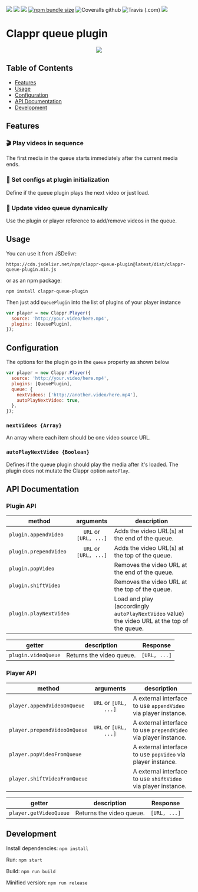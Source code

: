 [![](https://data.jsdelivr.com/v1/package/npm/clappr-queue-plugin/badge)](https://www.jsdelivr.com/package/npm/clappr-queue-plugin)
[![](https://img.shields.io/npm/v/clappr-queue-plugin.svg?style=flat-square)](https://npmjs.org/package/clappr-queue-plugin)
[![](https://img.shields.io/npm/dt/clappr-queue-plugin.svg?style=flat-square)](https://npmjs.org/package/clappr-queue-plugin)
[![npm bundle size](https://img.shields.io/bundlephobia/min/clappr-queue-plugin?style=flat-square)](https://bundlephobia.com/result?p=clappr-queue-plugin)
![Coveralls github](https://img.shields.io/coveralls/github/joaopaulovieira/clappr-queue-plugin?style=flat-square)
![Travis (.com)](https://img.shields.io/travis/com/joaopaulovieira/clappr-queue-plugin?style=flat-square)
[![](https://img.shields.io/github/license/joaopaulovieira/clappr-context-menu-plugin?style=flat-square)](https://github.com/joaopaulovieira/clappr-context-menu-plugin/blob/master/LICENSE)

# Clappr queue plugin
<div align=center><img src="./public/images/queue.gif"></div>

## Table of Contents
- [Features](https://github.com/joaopaulovieira/clappr-queue-plugin#Features)
- [Usage](https://github.com/joaopaulovieira/clappr-queue-plugin#Usage)
- [Configuration](https://github.com/joaopaulovieira/clappr-queue-plugin#Configuration)
- [API Documentation](https://github.com/joaopaulovieira/clappr-queue-plugin#API-Documentation)
- [Development](https://github.com/joaopaulovieira/clappr-queue-plugin#Development)

## Features
### :clapper: Play videos in sequence
The first media in the queue starts immediately after the current media ends.

### :memo: Set configs at plugin initialization
Define if the queue plugin plays the next video or just load.

### :toolbox: Update video queue dynamically
Use the plugin or player reference to add/remove videos in the queue.

## Usage
You can use it from JSDelivr:
```
https://cdn.jsdelivr.net/npm/clappr-queue-plugin@latest/dist/clappr-queue-plugin.min.js
```
or as an npm package:
```
npm install clappr-queue-plugin
```
Then just add `QueuePlugin` into the list of plugins of your player instance
```javascript
var player = new Clappr.Player({
  source: 'http://your.video/here.mp4',
  plugins: [QueuePlugin],
});
```

## Configuration
The options for the plugin go in the `queue` property as shown below
```javascript
var player = new Clappr.Player({
  source: 'http://your.video/here.mp4',
  plugins: [QueuePlugin],
  queue: {
    nextVideos: ['http://another.video/here.mp4'],
    autoPlayNextVideo: true,
  },
});
```

### `nextVideos {Array}`
An array where each item should be one video source URL.

### `autoPlayNextVideo {Boolean}`
Defines if the queue plugin should play the media after it's loaded. The plugin does not mutate the Clappr option `autoPlay`.

## API Documentation

### Plugin API
| method | arguments | description |
|--------|:---------:|-------------|
| `plugin.appendVideo` | `URL` or `[URL, ...]` | Adds the video URL(s) at the end of the queue. |
| `plugin.prependVideo` | `URL` or `[URL, ...]` | Adds the video URL(s) at the top of the queue. |
| `plugin.popVideo` |  | Removes the video URL at the end of the queue. |
| `plugin.shiftVideo` |  | Removes the video URL at the top of the queue. |
| `plugin.playNextVideo` |  | Load and play (accordingly `autoPlayNextVideo` value) the video URL at the top of the queue. |

| getter | description | Response |
|--------|-------------|:--------:|
| `plugin.videoQueue` | Returns the video queue. | `[URL, ...]` |

### Player API
| method | arguments | description |
|--------|:---------:|-------------|
| `player.appendVideoOnQueue` | `URL` or `[URL, ...]` | A external interface to use `appendVideo` via player instance. |
| `player.prependVideoOnQueue` | `URL` or `[URL, ...]` | A external interface to use `prependVideo` via player instance. |
| `player.popVideoFromQueue` |  | A external interface to use `popVideo` via player instance. |
| `player.shiftVideoFromQueue` |  | A external interface to use `shiftVideo` via player instance. |

| getter | description | Response |
|--------|-------------|:--------:|
| `player.getVideoQueue` | Returns the video queue. | `[URL, ...]` |

## Development
Install dependencies: `npm install`

Run: `npm start`

Build: `npm run build`

Minified version: `npm run release`
